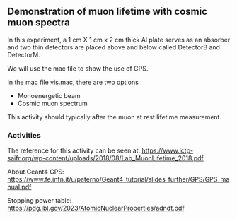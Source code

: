 ## Demonstration of muon lifetime with cosmic muon spectra
In this experiment, a 1 cm X 1 cm x 2 cm thick Al plate serves as an absorber and two thin detectors are placed above and below called DetectorB and DetectorM.

We will use the mac file to show the use of GPS.

In the mac file vis.mac, there are two options
- Monoenergetic beam
- Cosmic muon spectrum

This activity should typically after the muon at rest lifetime measurement.

### Activities

The reference for this activity can be seen at:
https://www.ictp-saifr.org/wp-content/uploads/2018/08/Lab_MuonLifetime_2018.pdf

About Geant4 GPS:
https://www.fe.infn.it/u/paterno/Geant4_tutorial/slides_further/GPS/GPS_manual.pdf

Stopping power table:
https://pdg.lbl.gov/2023/AtomicNuclearProperties/adndt.pdf



